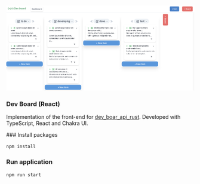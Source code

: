 ![header](header.png)

### Dev Board (React)

Implementation of the front-end for [dev_boar_api_rust](https://github.com/goto-eof/dev_board_api_rust). Developed with TypeScript, React and Chakra UI.

### Install packages

```sh
npm install
```

### Run application

```sh
npm run start
```
